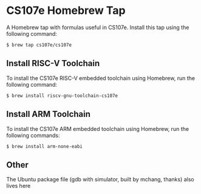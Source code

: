 # CS107e Homebrew Tap

A Homebrew tap with formulas useful in CS107e. Install this tap using the
following command:

    $ brew tap cs107e/cs107e

## Install RISC-V Toolchain

To install the CS107e RISC-V embedded toolchain using Homebrew, run the following command:

    $ brew install riscv-gnu-toolchain-cs107e
    
## Install ARM Toolchain

To install the CS107e ARM embedded toolchain using Homebrew, run the following commands:

    $ brew install arm-none-eabi

## Other

The Ubuntu package file (gdb with simulator, built by mchang, thanks) also lives here

